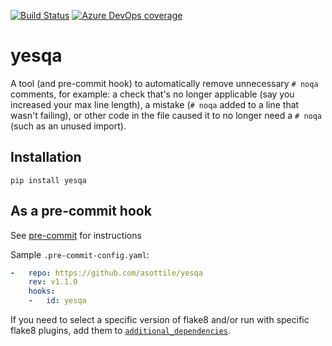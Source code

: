 [![Build Status](https://dev.azure.com/asottile/asottile/_apis/build/status/asottile.yesqa?branchName=master)](https://dev.azure.com/asottile/asottile/_build/latest?definitionId=53&branchName=master)
[![Azure DevOps coverage](https://img.shields.io/azure-devops/coverage/asottile/asottile/53/master.svg)](https://dev.azure.com/asottile/asottile/_build/latest?definitionId=53&branchName=master)

yesqa
=====

A tool (and pre-commit hook) to automatically remove unnecessary `# noqa`
comments, for example: a check that's no longer applicable (say you increased your
max line length), a mistake (`# noqa` added to a line that wasn't failing),
or other code in the file caused it to no longer need a `# noqa` (such as an unused import).

## Installation

`pip install yesqa`


## As a pre-commit hook

See [pre-commit](https://github.com/pre-commit/pre-commit) for instructions

Sample `.pre-commit-config.yaml`:

```yaml
-   repo: https://github.com/asottile/yesqa
    rev: v1.1.0
    hooks:
    -   id: yesqa
```

If you need to select a specific version of flake8 and/or run with specific
flake8 plugins, add them to [`additional_dependencies`][0].

[0]: http://pre-commit.com/#pre-commit-configyaml---hooks
